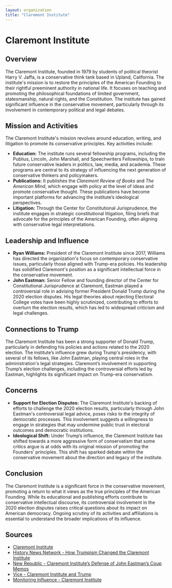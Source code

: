 ```yaml
---
layout: organization
title: "Claremont Institute"
---
```


# Claremont Institute

## Overview
The Claremont Institute, founded in 1979 by students of political theorist Harry V. Jaffa, is a conservative think tank based in Upland, California. The institute's mission is to restore the principles of the American Founding to their rightful preeminent authority in national life. It focuses on teaching and promoting the philosophical foundations of limited government, statesmanship, natural rights, and the Constitution. The institute has gained significant influence in the conservative movement, particularly through its involvement in contemporary political and legal debates.

## Mission and Activities
The Claremont Institute's mission revolves around education, writing, and litigation to promote its conservative principles. Key activities include:
- **Education:** The institute runs several fellowship programs, including the Publius, Lincoln, John Marshall, and Speechwriters Fellowships, to train future conservative leaders in politics, law, media, and academia. These programs are central to its strategy of influencing the next generation of conservative thinkers and policymakers.
- **Publications:** It publishes the *Claremont Review of Books* and *The American Mind*, which engage with policy at the level of ideas and promote conservative thought. These publications have become important platforms for advancing the institute’s ideological perspectives.
- **Litigation:** Through the Center for Constitutional Jurisprudence, the institute engages in strategic constitutional litigation, filing briefs that advocate for the principles of the American Founding, often aligning with conservative legal interpretations.

## Leadership and Influence
- **Ryan Williams:** President of the Claremont Institute since 2017, Williams has directed the organization's focus on contemporary conservative issues, particularly those aligned with Trump-era policies. His leadership has solidified Claremont's position as a significant intellectual force in the conservative movement.
- **John Eastman:** Senior Fellow and founding director of the Center for Constitutional Jurisprudence at Claremont, Eastman played a controversial role in advising former President Donald Trump during the 2020 election disputes. His legal theories about rejecting Electoral College votes have been highly scrutinized, contributing to efforts to overturn the election results, which has led to widespread criticism and legal challenges.

## Connections to Trump
The Claremont Institute has been a strong supporter of Donald Trump, particularly in defending his policies and actions related to the 2020 election. The institute’s influence grew during Trump's presidency, with several of its fellows, like John Eastman, playing central roles in the administration's legal strategies. Claremont’s involvement in supporting Trump’s election challenges, including the controversial efforts led by Eastman, highlights its significant impact on Trump-era conservatism.

## Concerns
- **Support for Election Disputes:** The Claremont Institute's backing of efforts to challenge the 2020 election results, particularly through John Eastman's controversial legal advice, poses risks to the integrity of democratic processes. This involvement suggests a willingness to engage in strategies that may undermine public trust in electoral outcomes and democratic institutions.
- **Ideological Shift:** Under Trump’s influence, the Claremont Institute has shifted towards a more aggressive form of conservatism that some critics argue is at odds with its original mission of promoting the Founders’ principles. This shift has sparked debate within the conservative movement about the direction and legacy of the institute.

## Conclusion
The Claremont Institute is a significant force in the conservative movement, promoting a return to what it views as the true principles of the American Founding. While its educational and publishing efforts contribute to conservative intellectual discourse, its controversial involvement in the 2020 election disputes raises critical questions about its impact on American democracy. Ongoing scrutiny of its activities and affiliations is essential to understand the broader implications of its influence.

## Sources
- [Claremont Institute](https://www.claremont.org)
- [History News Network - How Trumpism Changed the Claremont Institute](https://historynewsnetwork.org/article/183586)
- [New Republic - Claremont Institute’s Defense of John Eastman’s Coup Memos](https://www.newrepublic.com)
- [Vice - Claremont Institute and Trump](https://www.vice.com)
- [Monitoring Influence - Claremont Institute](https://www.monitoringinfluence.org)
